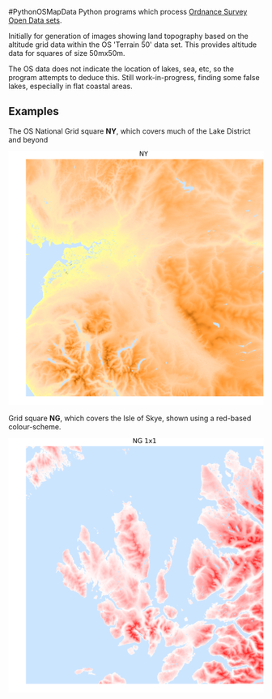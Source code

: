 #PythonOSMapData
Python programs which process [Ordnance Survey Open Data sets](https://www.ordnancesurvey.co.uk/opendatadownload/products.html). 

Initially for generation of images showing land topography based on the altitude grid data within the OS 'Terrain 50' data set. This provides altitude data for squares of size 50mx50m. 

The OS data does not indicate the location of lakes, sea, etc, so the program attempts to deduce this. Still work-in-progress, finding some false lakes, especially in flat coastal areas.

## Examples ##

The OS National Grid square **NY**, which covers much of the Lake District and beyond

![ss0](PythonOSMapData/examples/NY.png)

Grid square **NG**, which covers the Isle of Skye, shown using a red-based colour-scheme. 

![ss0](PythonOSMapData/examples/NG_1x1_red.png)


